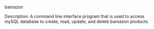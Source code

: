 bamazon

Description:
A command line interface program that is used to access mySQL database to create, read, update, and delete bamazon products.
